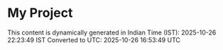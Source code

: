 # My Project

This content is dynamically generated in Indian Time (IST): 2025-10-26 22:23:49 IST
Converted to UTC: 2025-10-26 16:53:49 UTC
